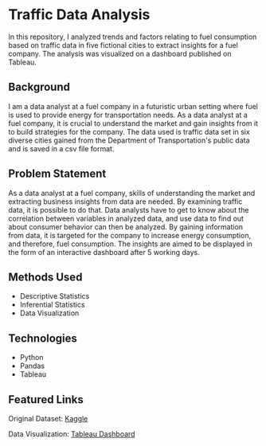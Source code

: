 # Traffic Data Analysis
In this repository, I analyzed trends and factors relating to fuel consumption based on traffic data in five fictional cities to extract insights for a fuel company. The analysis was visualized on a dashboard published on Tableau.

## Background
I am a data analyst at a fuel company in a futuristic urban setting where fuel is used to provide energy for transportation needs. As a data analyst at a fuel company, it is crucial to understand the market and gain insights from it to build strategies for the company. The data used is traffic data set in six diverse cities gained from the Department of Transportation's public data and is saved in a csv file format.

## Problem Statement
As a data analyst at a fuel company, skills of understanding the market and extracting business insights from data are needed. By examining traffic data, it is possible to do that. Data analysts have to get to know about the correlation between variables in analyzed data, and use data to find out about consumer behavior can then be analyzed. By gaining information from data, it is targeted for the company to increase energy consumption, and therefore, fuel consumption. The insights are aimed to be displayed in the form of an interactive dashboard after 5 working days.

## Methods Used
* Descriptive Statistics
* Inferential Statistics
* Data Visualization

## Technologies
* Python
* Pandas
* Tableau

## Featured Links
Original Dataset: [Kaggle](https://www.kaggle.com/datasets/anthonytherrien/futureflow-navigating-tomorrows-urban-traffic/data)

Data Visualization: [Tableau Dashboard](https://public.tableau.com/app/profile/celine.clarissa7989/viz/Milestone1_17176929954950/Dashboard1?publish=yes)
